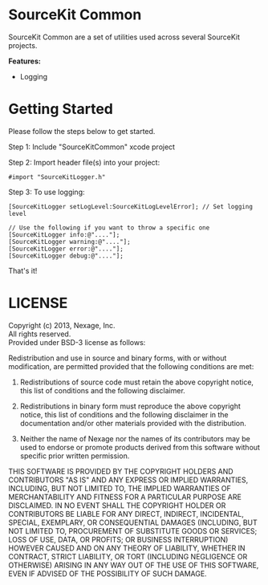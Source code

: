 SourceKit Common
================

SourceKit Common are a set of utilities used across several SourceKit projects.

**Features:**

- Logging

Getting Started
===============

Please follow the steps below to get started.

Step 1: Include "SourceKitCommon" xcode project

Step 2: Import header file(s) into your project:

	#import "SourceKitLogger.h"

Step 3: To use logging:

	[SourceKitLogger setLogLevel:SourceKitLogLevelError]; // Set logging level
	
	// Use the following if you want to throw a specific one
	[SourceKitLogger info:@"...."];
	[SourceKitLogger warning:@"...."];
	[SourceKitLogger error:@"...."];
	[SourceKitLogger debug:@"...."];

That's it! 

LICENSE
=======

Copyright (c) 2013, Nexage, Inc.<br/> 
All rights reserved.<br/>
Provided under BSD-3 license as follows:<br/>

Redistribution and use in source and binary forms, with or without
modification, are permitted provided that the following conditions are
met:

1.  Redistributions of source code must retain the above copyright notice,
    this list of conditions and the following disclaimer.

2.  Redistributions in binary form must reproduce the above copyright
    notice, this list of conditions and the following disclaimer in the
    documentation and/or other materials provided with the distribution.

3.  Neither the name of Nexage nor the names of its
    contributors may be used to endorse or promote products derived from
    this software without specific prior written permission.

THIS SOFTWARE IS PROVIDED BY THE COPYRIGHT HOLDERS AND CONTRIBUTORS "AS
IS" AND ANY EXPRESS OR IMPLIED WARRANTIES, INCLUDING, BUT NOT LIMITED
TO, THE IMPLIED WARRANTIES OF MERCHANTABILITY AND FITNESS FOR A
PARTICULAR PURPOSE ARE DISCLAIMED. IN NO EVENT SHALL THE COPYRIGHT
HOLDER OR CONTRIBUTORS BE LIABLE FOR ANY DIRECT, INDIRECT, INCIDENTAL,
SPECIAL, EXEMPLARY, OR CONSEQUENTIAL DAMAGES (INCLUDING, BUT NOT LIMITED
TO, PROCUREMENT OF SUBSTITUTE GOODS OR SERVICES; LOSS OF USE, DATA, OR
PROFITS; OR BUSINESS INTERRUPTION) HOWEVER CAUSED AND ON ANY THEORY OF
LIABILITY, WHETHER IN CONTRACT, STRICT LIABILITY, OR TORT (INCLUDING
NEGLIGENCE OR OTHERWISE) ARISING IN ANY WAY OUT OF THE USE OF THIS
SOFTWARE, EVEN IF ADVISED OF THE POSSIBILITY OF SUCH DAMAGE.
